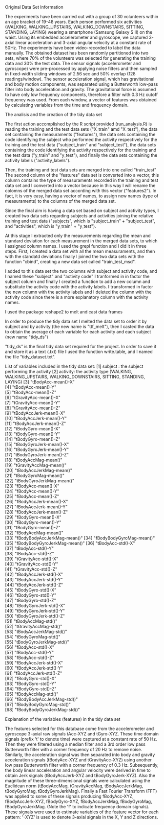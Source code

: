 Original Data Set Information

The experiments have been carried out with a group of 30 volunteers within an age bracket of 19-48 years. Each person performed six activities (WALKING, WALKING_UPSTAIRS, WALKING_DOWNSTAIRS, SITTING, STANDING, LAYING) wearing a smartphone (Samsung Galaxy S II) on the waist. Using its embedded accelerometer and gyroscope, we captured 3-axial linear acceleration and 3-axial angular velocity at a constant rate of 50Hz. The experiments have been video-recorded to label the data manually. The obtained dataset has been randomly partitioned into two sets, where 70% of the volunteers was selected for generating the training data and 30% the test data. The sensor signals (accelerometer and gyroscope) were pre-processed by applying noise filters and then sampled in fixed-width sliding windows of 2.56 sec and 50% overlap (128 readings/window). The sensor acceleration signal, which has gravitational and body motion components, was separated using a Butterworth low-pass filter into body acceleration and gravity. The gravitational force is assumed to have only low frequency components, therefore a filter with 0.3 Hz cutoff frequency was used. From each window, a vector of features was obtained by calculating variables from the time and frequency domain.



The analisis and the creation of the tidy data set

The first action accomplished by the R script provided (run_analysis.R) is reading the training and the test data sets ("X_train" amd "X_test"), the data set containing the measuraments ("features"), the data sets containing the code identifying the subject who performed the activity respectively for the training and the test data ("subject_train" and "subject_test"), the data sets containing the code identifying the activity respectively for the training and the test data ("y_train" and "y_test"), and finally the data sets containing the activity labels ("activity_labels").

Then, the training and test data sets are merged into one called "train_test"
The second column of the "features" data set is converted into a vector, this column contains the type of measuraments recorded in the training and test data set and I converted into a vector because in this way I will rename the colomns of the merged data set according with this vector ("features2").
In fact, it is very easy, having a vector of names, to assign new names (type of measuraments) to the columns of the merged data set.

Since the final aim is having a data set based on subject and activity types, I created two data sets regarding subjects and activities joining the relative training and test data ("subjects", which is "subject_train" + "subject_test", and "activities", which is "y_train" + "y_test").

At this stage I extracted only the  measurements regarding the mean and standard deviation for each measurement in the merged data sets, to which I assigned column names. I used the grepl function and I did it in three steps. First, I created a data set with all the mean measuraments, and then with the standatd deviations finally I joined the two data sets with the function "cbind", creating a new data set called "train_test_msd".

I added to this data set the two columns with subject and activity code, and I named these "subject" and "activity code"
I tranformed in in factor the subject column and finally I created a function to add a new column and substitute the activity code with the activity labels.
I transformed in factor the new column with the activity labels and I deleted the column with the activity code since there is a more explanatory column with the activity names.

I used the package reshape2 to melt and cast data frames

In order to produce the tidy data set I melted the data set to order it by subject and by activity (the new name is "ttf_melt"), then I casted the data to obtain the average of each variable for each activity and each subject (new name "tidy_ds")

"tidy_ds" is the final tidy data set required for the project.
In order to save it and store it as a text (.txt) file I used the function write.table, and I named the file "tidy_dataset.txt".


List of variables included in the tidy data set:
 [1] subject : the subject performing the activity
 [2] activity: the activity type (WALKING, WALKING_UPSTAIRS, WALKING_DOWNSTAIRS, SITTING, STANDING, LAYING)
 [3] "tBodyAcc-mean()-X"      
 [4] "tBodyAcc-mean()-Y"    
 [5] "tBodyAcc-mean()-Z"     
 [6] "tGravityAcc-mean()-X"     
 [7] "tGravityAcc-mean()-Y"       
 [8] "tGravityAcc-mean()-Z"     
 [9] "tBodyAccJerk-mean()-X"      
[10] "tBodyAccJerk-mean()-Y"      
[11] "tBodyAccJerk-mean()-Z"      
[12] "tBodyGyro-mean()-X"         
[13] "tBodyGyro-mean()-Y"         
[14] "tBodyGyro-mean()-Z"         
[15] "tBodyGyroJerk-mean()-X"     
[16] "tBodyGyroJerk-mean()-Y"     
[17] "tBodyGyroJerk-mean()-Z"     
[18] "tBodyAccMag-mean()"         
[19] "tGravityAccMag-mean()"      
[20] "tBodyAccJerkMag-mean()"     
[21] "tBodyGyroMag-mean()"        
[22] "tBodyGyroJerkMag-mean()"    
[23] "fBodyAcc-mean()-X"          
[24] "fBodyAcc-mean()-Y"          
[25] "fBodyAcc-mean()-Z"          
[26] "fBodyAccJerk-mean()-X"      
[27] "fBodyAccJerk-mean()-Y"      
[28] "fBodyAccJerk-mean()-Z"      
[29] "fBodyGyro-mean()-X"         
[30] "fBodyGyro-mean()-Y"         
[31] "fBodyGyro-mean()-Z"         
[32] "fBodyAccMag-mean()"         
[33] "fBodyBodyAccJerkMag-mean()" 
[34] "fBodyBodyGyroMag-mean()"    
[35] "fBodyBodyGyroJerkMag-mean()"
[36] "tBodyAcc-std()-X"           
[37] "tBodyAcc-std()-Y"           
[38] "tBodyAcc-std()-Z"           
[39] "tGravityAcc-std()-X"        
[40] "tGravityAcc-std()-Y"        
[41] "tGravityAcc-std()-Z"        
[42] "tBodyAccJerk-std()-X"       
[43] "tBodyAccJerk-std()-Y"       
[44] "tBodyAccJerk-std()-Z"       
[45] "tBodyGyro-std()-X"          
[46] "tBodyGyro-std()-Y"          
[47] "tBodyGyro-std()-Z"          
[48] "tBodyGyroJerk-std()-X"      
[49] "tBodyGyroJerk-std()-Y"      
[50] "tBodyGyroJerk-std()-Z"      
[51] "tBodyAccMag-std()"          
[52] "tGravityAccMag-std()"       
[53] "tBodyAccJerkMag-std()"      
[54] "tBodyGyroMag-std()"         
[55] "tBodyGyroJerkMag-std()"     
[56] "fBodyAcc-std()-X"           
[57] "fBodyAcc-std()-Y"           
[58] "fBodyAcc-std()-Z"           
[59] "fBodyAccJerk-std()-X"       
[60] "fBodyAccJerk-std()-Y"       
[61] "fBodyAccJerk-std()-Z"       
[62] "fBodyGyro-std()-X"          
[63] "fBodyGyro-std()-Y"          
[64] "fBodyGyro-std()-Z"          
[65] "fBodyAccMag-std()"          
[66] "fBodyBodyAccJerkMag-std()"  
[67] "fBodyBodyGyroMag-std()"     
[68] "fBodyBodyGyroJerkMag-std()" 

Explanation of the variables (features) in the tidy data set

The features selected for this database come from the accelerometer and gyroscope 3-axial raw signals tAcc-XYZ and tGyro-XYZ. These time domain signals (prefix 't' to denote time) were captured at a constant rate of 50 Hz. Then they were filtered using a median filter and a 3rd order low pass Butterworth filter with a corner frequency of 20 Hz to remove noise. Similarly, the acceleration signal was then separated into body and gravity acceleration signals (tBodyAcc-XYZ and tGravityAcc-XYZ) using another low pass Butterworth filter with a corner frequency of 0.3 Hz. 
Subsequently, the body linear acceleration and angular velocity were derived in time to obtain Jerk signals (tBodyAccJerk-XYZ and tBodyGyroJerk-XYZ). Also the magnitude of these three-dimensional signals were calculated using the Euclidean norm (tBodyAccMag, tGravityAccMag, tBodyAccJerkMag, tBodyGyroMag, tBodyGyroJerkMag). Finally a Fast Fourier Transform (FFT) was applied to some of these signals producing fBodyAcc-XYZ, fBodyAccJerk-XYZ, fBodyGyro-XYZ, fBodyAccJerkMag, fBodyGyroMag, fBodyGyroJerkMag. (Note the 'f' to indicate frequency domain signals). These signals were used to estimate variables of the feature vector for each pattern:   '-XYZ' is used to denote 3-axial signals in the X, Y and Z directions.
